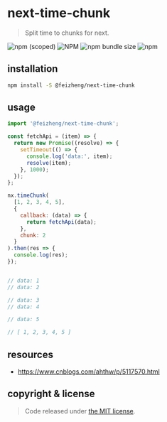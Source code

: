 # next-time-chunk
> Split time to chunks for next.

![npm (scoped)](https://img.shields.io/npm/v/@feizheng/next-time-chunk)
![NPM](https://img.shields.io/npm/l/@feizheng/next-time-chunk)
![npm bundle size](https://img.shields.io/bundlephobia/minzip/@feizheng/next-time-chunk)
![npm](https://img.shields.io/npm/dw/@feizheng/next-time-chunk)

## installation
```bash
npm install -S @feizheng/next-time-chunk
```

## usage
```js
import '@feizheng/next-time-chunk';

const fetchApi = (item) => {
  return new Promise((resolve) => {
    setTimeout(() => {
      console.log('data:', item);
      resolve(item);
    }, 1000);
  });
};

nx.timeChunk(
  [1, 2, 3, 4, 5],
  {
    callback: (data) => {
      return fetchApi(data);
    },
    chunk: 2
  }
).then(res => {
  console.log(res);
});


// data: 1
// data: 2

// data: 3
// data: 4

// data: 5

// [ 1, 2, 3, 4, 5 ]
```

## resources
- https://www.cnblogs.com/ahthw/p/5117570.html

## copyright & license
> Code released under [the MIT license](https://github.com/afeiship/next-time-chunk/blob/master/LICENSE.txt).
